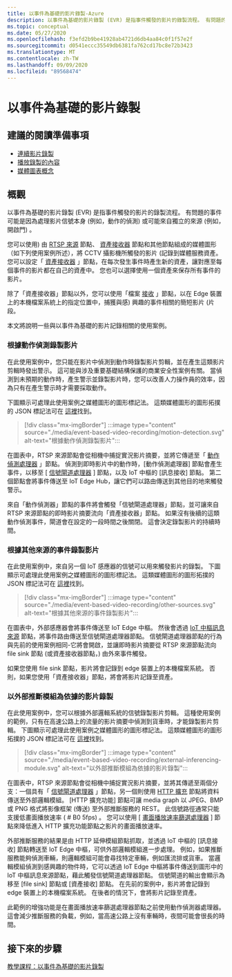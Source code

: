 ```yaml
---
title: 以事件為基礎的影片錄製-Azure
description: 以事件為基礎的影片錄製 (EVR) 是指事件觸發的影片的錄製流程。 有問題的事件可能是因為處理影片信號本身 (例如，動作的偵測) 或可能來自獨立的來源 (例如，開啟門) 。  本文將說明一些與以事件為基礎的影片記錄相關的使用案例。
ms.topic: conceptual
ms.date: 05/27/2020
ms.openlocfilehash: f3efd2b9be41928ab4721d6db4aa84c0f1f57e2f
ms.sourcegitcommit: d0541eccc35549db6381fa762cd17bc8e72b3423
ms.translationtype: MT
ms.contentlocale: zh-TW
ms.lasthandoff: 09/09/2020
ms.locfileid: "89568474"
---
```

# <a name="event-based-video-recording"></a>以事件為基礎的影片錄製  
 
## <a name="suggested-pre-reading"></a>建議的閱讀準備事項  

* [連續影片錄製](continuous-video-recording-concept.md)
* [播放錄製的內容](video-playback-concept.md)
* [媒體圖表概念](media-graph-concept.md)

## <a name="overview"></a>概觀 

以事件為基礎的影片錄製 (EVR) 是指事件觸發的影片的錄製流程。 有問題的事件可能是因為處理影片信號本身 (例如，動作的偵測) 或可能來自獨立的來源 (例如，開啟門) 。 

您可以使用) 由 [RTSP 來源](media-graph-concept.md#rtsp-source) 節點、 [資產接收器](media-graph-concept.md#asset-sink) 節點和其他節點組成的媒體圖形（如下列使用案例所述），將 CCTV 攝影機所觸發的影片 (記錄到媒體服務資產。 您可以設定「 [資產接收器](media-graph-concept.md#asset-sink) 」節點，在每次發生事件時產生新的資產，讓對應至每個事件的影片都在自己的資產中。 您也可以選擇使用一個資產來保存所有事件的影片。 

除了「資產接收器」節點以外，您可以使用「檔案 [接收](media-graph-concept.md#file-sink) 」節點，以在 Edge 裝置上的本機檔案系統上的指定位置中，捕獲與感) 興趣的事件相關的簡短影片 (片段。 

本文將說明一些與以事件為基礎的影片記錄相關的使用案例。

### <a name="video-recording-based-on-motion-detection"></a>根據動作偵測錄製影片  

在此使用案例中，您只能在影片中偵測到動作時錄製影片剪輯，並在產生這類影片剪輯時發出警示。 這可能與涉及重要基礎結構保護的商業安全性案例有關。 當偵測到未預期的動作時，產生警示並錄製影片時，您可以改善人力操作員的效率，因為只有在產生警示時才需要採取動作。

下圖顯示可處理此使用案例之媒體圖形的圖形標記法。 這類媒體圖形的圖形拓撲的 JSON 標記法可在 [這裡](https://github.com/Azure/live-video-analytics/blob/master/MediaGraph/topologies/evr-motion-assets/topology.json)找到。

> [!div class="mx-imgBorder"]
> :::image type="content" source="./media/event-based-video-recording/motion-detection.svg" alt-text="根據動作偵測錄製影片":::

在圖表中，RTSP 來源節點會從相機中捕捉實況影片摘要，並將它傳遞至「 [動作偵測處理器](media-graph-concept.md#motion-detection-processor) 」節點。 偵測到即時影片中的動作時，[動作偵測處理器] 節點會產生事件，以移至 [ [信號閘道處理器](media-graph-concept.md#signal-gate-processor) ] 節點，以及 IoT 中樞的 [訊息接收] 節點。 第二個節點會將事件傳送至 IoT Edge Hub，讓它們可以路由傳送到其他目的地來觸發警示。 

來自「動作偵測器」節點的事件將會觸發「信號閘道處理器」節點，並可讓來自 RTSP 來源節點的即時影片摘要流向「資產接收器」節點。 如果沒有後續的這類動作偵測事件，閘道會在設定的一段時間之後關閉。 這會決定錄製影片的持續時間。

### <a name="video-recording-based-on-events-from-other-sources"></a>根據其他來源的事件錄製影片  

在此使用案例中，來自另一個 IoT 感應器的信號可以用來觸發影片的錄製。 下圖顯示可處理此使用案例之媒體圖形的圖形標記法。 這類媒體圖形的圖形拓撲的 JSON 標記法可在 [這裡](https://github.com/Azure/live-video-analytics/blob/master/MediaGraph/topologies/evr-hubMessage-files/topology.json)找到。

> [!div class="mx-imgBorder"]
> :::image type="content" source="./media/event-based-video-recording/other-sources.svg" alt-text="根據其他來源的事件錄製影片":::

在圖表中，外部感應器會將事件傳送至 IoT Edge 中樞。 然後會透過 [IoT 中樞訊息來源](media-graph-concept.md#iot-hub-message-source) 節點，將事件路由傳送至信號閘道處理器節點。 信號閘道處理器節點的行為與先前的使用案例相同-它將會開啟，並讓即時影片摘要從 RTSP 來源節點流向 file sink 節點 (或資產接收器節點，) 由外來事件觸發。 

如果您使用 file sink 節點，影片將會記錄到 edge 裝置上的本機檔案系統。 否則，如果您使用「資產接收器」節點，將會將影片記錄至資產。

### <a name="video-recording-based-on-an-external-inferencing-module"></a>以外部推斷模組為依據的影片錄製 

在此使用案例中，您可以根據外部邏輯系統的信號錄製影片剪輯。 這種使用案例的範例，只有在高速公路上的流量的影片摘要中偵測到貨車時，才能錄製影片剪輯。 下圖顯示可處理此使用案例之媒體圖形的圖形標記法。 這類媒體圖形的圖形拓撲的 JSON 標記法可在 [這裡](https://github.com/Azure/live-video-analytics/blob/master/MediaGraph/topologies/evr-hubMessage-assets/topology.json)找到。

> [!div class="mx-imgBorder"]
> :::image type="content" source="./media/event-based-video-recording/external-inferencing-module.svg" alt-text="以外部推斷模組為依據的影片錄製":::

在圖表中，RTSP 來源節點會從相機中捕捉實況影片摘要，並將其傳遞至兩個分支：一個具有「 [信號閘道處理器](media-graph-concept.md#signal-gate-processor) 」節點，另一個則使用 [HTTP 擴充](media-graph-concept.md) 節點將資料傳送至外部邏輯模組。 [HTTP 擴充功能] 節點可讓 media graph 以 JPEG、BMP 或 PNG 格式將影像框架 (傳送) 至外部推斷服務的 REST。 此信號路徑通常只能支援低畫面播放速率 ( # B0 5fps) 。 您可以使用 [ [畫面播放速率篩選處理器](media-graph-concept.md#frame-rate-filter-processor) ] 節點來降低進入 HTTP 擴充功能節點之影片的畫面播放速率。

外部推斷服務的結果是由 HTTP 延伸模組節點抓取，並透過 IoT 中樞的 [訊息接收] 節點轉送至 IoT Edge 中樞，可供外部邏輯模組進一步處理。 例如，如果推斷服務能夠偵測車輛，則邏輯模組可能會尋找特定車輛，例如匯流排或貨車。 當邏輯模組偵測到感興趣的物件時，它可以透過 IoT Edge 中樞將事件傳送到圖形中的 IoT 中樞訊息來源節點，藉此觸發信號閘道處理器節點。 信號閘道的輸出會顯示為移至 [file sink] 節點或 [資產接收] 節點。 在先前的案例中，影片將會記錄到 edge 裝置上的本機檔案系統。 在後者的情況下，會將影片記錄至資產。

此範例的增強功能是在畫面播放速率篩選處理器節點之前使用動作偵測器處理器。 這會減少推斷服務的負載，例如，當高速公路上沒有車輛時，夜間可能會很長的時間。 

## <a name="next-steps"></a>接下來的步驟

[教學課程：以事件為基礎的影片錄製](event-based-video-recording-tutorial.md)
